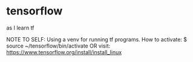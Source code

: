 # tensorflow
as I learn tf

NOTE TO SELF:
Using a venv for running tf programs. How to activate:
$ source ~/tensorflow/bin/activate
OR visit:
https://www.tensorflow.org/install/install_linux
